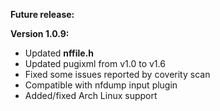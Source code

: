 **Future release:**

**Version 1.0.9:**

*  Updated **nffile.h**
*  Updated pugixml from v1.0 to v1.6
*  Fixed some issues reported by coverity scan
*  Compatible with nfdump input plugin
*  Added/fixed Arch Linux support
